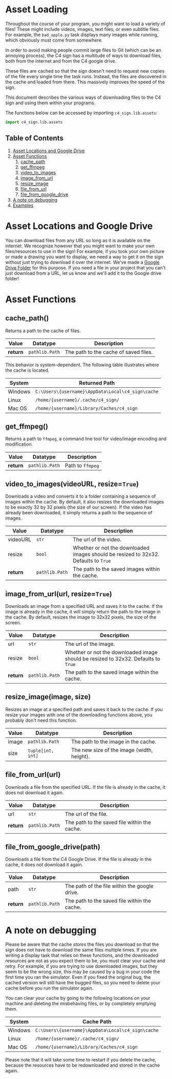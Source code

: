 # Asset Loading

Throughout the course of your program, you might want to load a variety of files!
These might include videos, images, text files, or even subtitle files.
For example, the `bad_apple.py` task displays many images while running, which obviously must come from somewhere.

In order to avoid making people commit large files to Git (which can be an annoying process),
the C4 sign has a multitude of ways to download files, both from the internet and from the C4 google drive.

These files are cached so that the sign doesn't need to request new copies of the file every single time the task runs.
Instead, the files are discovered in the cache and loaded from there. This massively improves the speed of the sign.

This document describes the various ways of downloading files to the C4 sign and using them within your programs.

The functions below can be accessed by importing `c4_sign.lib.assets`:

```python
import c4_sign.lib.assets
```

## Table of Contents

1. [Asset Locations and Google Drive](#locations)
2. [Asset Functions](#assets)
   1. [cache_path](#cache_path)
   2. [get_ffmpeg](#get_ffmpeg)
   3. [video_to_images](#video_to_images)
   4. [image_from_url](#image_from_url)
   5. [resize_image](#resize_image)
   6. [file_from_url](#file_from_url)
   7. [file_from_google_drive](#google_drive)
3. [A note on debugging](#debugging)
4. [Examples](#examples)

# Asset Locations and Google Drive <a name="Locations"></a>

You can download files from any URL so long as it is available on the internet.
We recognize however that you might want to make your own files/resources to use in the sign!
For example, if you took your own picture or made a drawing you want to display, we need a way to get it on the sign without just trying to download it over the internet.
We've made a [Google Drive Folder](https://drive.google.com/drive/folders/1PweM5UME7iaHHXBA2m3Fbw3vI0Xlk5Fn) for this purpose.
If you need a file in your project that you can't just download from a URL, let us know and we'll add it to the Google drive folder!

# Asset Functions <a name="assets"></a>

## cache_path() <a name="cache_path"></a>

Returns a path to the cache of files.

| Value       | Datatype         | Description                             |
|-------------|------------------|-----------------------------------------|
| **return**  | `pathlib.Path`   | The path to the cache of saved files.   |

This behavior is system-dependent.
The following table illustrates where the cache is located.

| System    | Returned Path                                     |
|-----------|---------------------------------------------------|
| Windows   | `C:\Users\{username}\AppData\Local\c4_sign\cache` |
| Linux     | `/home/{username}/.cache/c4_sign/`                |
| Mac OS    | `/home/{username}/Library/Caches/c4_sign`         |

## get_ffmpeg() <a name="get_ffmpeg"></a>

Returns a path to `ffmpeg`, a command line tool for video/image encoding and modification.

| Value       | Datatype         | Description       |
|-------------|------------------|-------------------|
| **return**  | `pathlib.Path`   | Path to `ffmpeg`  |

## video_to_images(videoURL, resize=`True`) <a name="video_to_images"></a>

Downloads a video and converts it to a folder containing a sequence of images within the cache.
By default, it also resizes the downloaded images to be exactly 32 by 32 pixels (the size of our screen).
If the video has already been downloaded, it simply returns a path to the sequence of images.

| Value      | Datatype       | Description                                                                         |
|------------|----------------|-------------------------------------------------------------------------------------|
| videoURL   | `str`          | The url of the video.                                                               |
| resize     | `bool`         | Whether or not the downloaded images should be resized to 32x32. Defaults to `True` |
| **return** | `pathlib.Path` | The path to the saved images within the cache.                                      |

## image_from_url(url, resize=`True`) <a name="image_from_url"></a>
Downloads an image from a specified URL and saves it to the cache.
If the image is already in the cache, it will simply return the path to the image in the cache.
By default, resizes the image to 32x32 pixels, the size of the screen.

| Value      | Datatype       | Description                                                                        |
|------------|----------------|------------------------------------------------------------------------------------|
| url        | `str`          | The url of the image.                                                              |
| resize     | `bool`         | Whether or not the downloaded image should be resized to 32x32. Defaults to `True` |
| **return** | `pathlib.Path` | The path to the saved image within the cache.                                      |

## resize_image(image, size) <a name="resize_image"></a>
Resizes an image at a specified path and saves it back to the cache.
If you resize your images with one of the downloading functions above, you probably don't need this function.

| Value    | Datatype             | Description                                |
|----------|----------------------|--------------------------------------------|
| image    | `pathlib.Path`       | The path to the image in the cache.        |
| size     | `tuple[int, int]`    | The new size of the image (width, height). |

## file_from_url(url) <a name="file_from_url"></a>

Downloads a file from the specified URL.
If the file is already in the cache, it does not download it again.

| Value      | Datatype       | Description                                  |
|------------|----------------|----------------------------------------------|
| url        | `str`          | The url of the file.                         |
| **return** | `pathlib.Path` | The path to the saved file within the cache. |


## file_from_google_drive(path) <a name="google_drive"></a>

Downloads a file from the C4 Google Drive.
If the file is already in the cache, it does not download it again.

| Value      | Datatype       | Description                                   |
|------------|----------------|-----------------------------------------------|
| path       | `str`          | The path of the file within the google drive. |
| **return** | `pathlib.Path` | The path to the saved file within the cache.  |

# A note on debugging <a name="debugging"></a>

Please be aware that the cache *stores* the files you download so that the sign does not have to download the same files multiple times.
If you are writing a display task that relies on these functions, and the downloaded resources are not as you expect them to be, you must clear your cache and retry.
For example, if you are trying to use downloaded images, but they seem to be the wrong size, this may be caused by a bug in your code the first time you ran the simulator.
Even if you fixed the original bug, the cached version will still have the bugged files, so you need to delete your cache before you run the simulator again.

You can clear your cache by going to the following locations on your machine and deleting the misbehaving files,
or by completely emptying them.

| System    | Cache Path                                        |
|-----------|---------------------------------------------------|
| Windows   | `C:\Users\{username}\AppData\Local\c4_sign\cache` |
| Linux     | `/home/{username}/.cache/c4_sign/`                |
| Mac OS    | `/home/{username}/Library/Caches/c4_sign`         |

Please note that it will take some time to restart if you delete the cache, because the resources have to be redownloaded and stored in the cache again.

